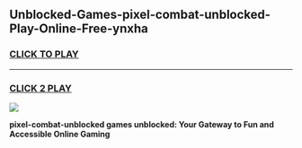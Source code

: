 
## Unblocked-Games-pixel-combat-unblocked-Play-Online-Free-ynxha
<h3>
<a href="https://premium76.site?title=pixel-combat-unblocked&ref=26A">CLICK TO PLAY</a></h3>
<hr>

<h3>
<a href="https://premium76.site?title=pixel-combat-unblocked&ref=26A">CLICK 2 PLAY</a>
  
</h3>

<a href="https://premium76.site?title=pixel-combat-unblocked&ref=26A"><img src="https://clearcache.store/games.png"></a>


**pixel-combat-unblocked games unblocked: Your Gateway to Fun and Accessible Online Gaming**
